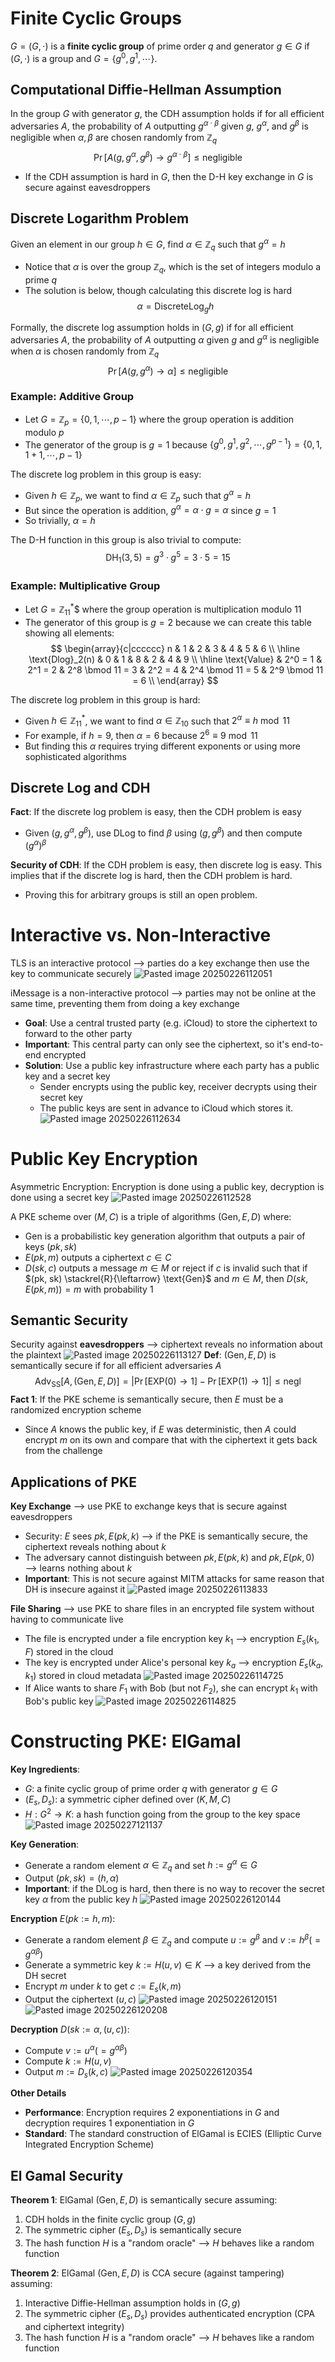 # Finite Cyclic Groups
$G = (G, \cdot)$ is a **finite cyclic group** of prime order $q$ and generator $g \in G$ if $(G, \cdot)$ is a group and $G = \{g^0, g^1, \cdots \}$.

## Computational Diffie-Hellman Assumption
In the group $G$ with generator $g$, the CDH assumption holds if for all efficient adversaries $A$, the probability of $A$ outputting $g^{\alpha \cdot \beta}$ given $g$, $g^\alpha$, and $g^\beta$ is negligible when $\alpha, \beta$ are chosen randomly from $\mathbb{Z}_q$
$$
\Pr[A(g, g^\alpha, g^\beta) \rightarrow g^{\alpha \cdot \beta}] \leq \text{negligible}
$$

* If the CDH assumption is hard in $G$, then the D-H key exchange in $G$ is secure against eavesdroppers

## Discrete Logarithm Problem
Given an element in our group $h \in G$, find $\alpha \in \mathbb{Z}_q$ such that $g^\alpha = h$
* Notice that $\alpha$ is over the group $\mathbb{Z}_q$, which is the set of integers modulo a prime $q$
* The solution is below, though calculating this discrete log is hard
$$
\alpha = \text{DiscreteLog}_{g} h
$$

Formally, the discrete log assumption holds in $(G, g)$ if for all efficient adversaries $A$, the probability of $A$ outputting $\alpha$ given $g$ and $g^\alpha$ is negligible when $\alpha$ is chosen randomly from $\mathbb{Z}_q$
$$
\Pr[A(g, g^\alpha) \rightarrow \alpha] \leq \text{negligible}
$$

### Example: Additive Group
* Let $G = \mathbb{Z}_p = \{0, 1, \cdots, p-1\}$ where the group operation is addition modulo $p$
* The generator of the group is $g = 1$ because $\{g^0, g^1, g^2, \cdots, g^{p-1}\} = \{0, 1, 1+1, \cdots, p-1\}$

The discrete log problem in this group is easy:
* Given $h \in \mathbb{Z}_p$, we want to find $\alpha \in \mathbb{Z}_p$ such that $g^\alpha = h$
* But since the operation is addition, $g^\alpha = \alpha \cdot g = \alpha$ since $g = 1$
* So trivially, $\alpha = h$

The D-H function in this group is also trivial to compute:
$$
\text{DH}_1(3,5) = g^{3} \cdot g^{5} = 3 \cdot 5 = 15
$$

### Example: Multiplicative Group
* Let $G = \mathbb{Z}_{11}^*$$ where the group operation is multiplication modulo $11$
* The generator of this group is $g = 2$ because we can create this table showing all elements:
$$
\begin{array}{c|cccccc}
n & 1 & 2 & 3 & 4 & 5 & 6 \\
\hline
\text{Dlog}_2(n) & 0 & 1 & 8 & 2 & 4 & 9 \\
\hline
\text{Value} & 2^0 = 1 & 2^1 = 2 & 2^8 \bmod 11 = 3 & 2^2 = 4 & 2^4 \bmod 11 = 5 & 2^9 \bmod 11 = 6 \\
\end{array}
$$

The discrete log problem in this group is hard:
* Given $h \in \mathbb{Z}_{11}^*$, we want to find $\alpha \in \mathbb{Z}_{10}$ such that $2^\alpha \equiv h \bmod 11$
* For example, if $h = 9$, then $\alpha = 6$ because $2^6 \equiv 9 \bmod 11$
* But finding this $\alpha$ requires trying different exponents or using more sophisticated algorithms

## Discrete Log and CDH
**Fact**: If the discrete log problem is easy, then the CDH problem is easy
* Given $(g, g^\alpha, g^\beta)$, use DLog to find $\beta$ using $(g, g^\beta)$ and then compute $(g^\alpha)^\beta$

**Security of CDH**: If the CDH problem is easy, then discrete log is easy. This implies that if the discrete log is hard, then the CDH problem is hard.
* Proving this for arbitrary groups is still an open problem.

# Interactive vs. Non-Interactive
TLS is an interactive protocol ⟶ parties do a key exchange then use the key to communicate securely
![Pasted image 20250226112051](attachments/Pasted%20image%2020250226112051.png)

iMessage is a non-interactive protocol ⟶ parties may not be online at the same time, preventing them from doing a key exchange
* **Goal**: Use a central trusted party (e.g. iCloud) to store the ciphertext to forward to the other party
* **Important**: This central party can only see the ciphertext, so it's end-to-end encrypted
* **Solution**: Use a public key infrastructure where each party has a public key and a secret key
	* Sender encrypts using the public key, receiver decrypts using their secret key
	* The public keys are sent in advance to iCloud which stores it.
![Pasted image 20250226112634](attachments/Pasted%20image%2020250226112634.png)

# Public Key Encryption
Asymmetric Encryption: Encryption is done using a public key, decryption is done using a secret key
![Pasted image 20250226112528](attachments/Pasted%20image%2020250226112528.png)

A PKE scheme over $(M, C)$ is a triple of algorithms $(\text{Gen}, E, D)$ where:
* $\text{Gen}$ is a probabilistic key generation algorithm that outputs a pair of keys $(pk, sk)$
* $E(pk, m)$ outputs a ciphertext $c \in C$
* $D(sk, c)$ outputs a message $m \in M$ or $\text{reject}$ if $c$ is invalid
such that if $(pk, sk) \stackrel{R}{\leftarrow} \text{Gen}$ and $m \in M$, then $D(sk, E(pk, m)) = m$ with probability $1$

## Semantic Security
Security against **eavesdroppers** ⟶ ciphertext reveals no information about the plaintext
![Pasted image 20250226113127](attachments/Pasted%20image%2020250226113127.png)
**Def**: $(\text{Gen}, E, D)$ is semantically secure if for all efficient adversaries $A$
$$
\text{Adv}_\text{SS}[A, (\text{Gen}, E, D)] = \left| \Pr[\text{EXP}(0) \rightarrow 1] - \Pr[\text{EXP}(1) \rightarrow 1] \right| \leq \text{negl}
$$
**Fact 1**: If the PKE scheme is semantically secure, then $E$ must be a randomized encryption scheme
* Since $A$ knows the public key, if $E$ was deterministic, then $A$ could encrypt $m$ on its own and compare that with the ciphertext it gets back from the challenge

## Applications of PKE

**Key Exchange** ⟶ use PKE to exchange keys that is secure against eavesdroppers
* Security: $E$ sees $pk, E(pk, k)$ ⟶ if the PKE is semantically secure, the ciphertext reveals nothing about $k$
* The adversary cannot distinguish between $pk, E(pk, k)$ and $pk, E(pk, 0)$ ⟶ learns nothing about $k$
* **Important**: This is not secure against MITM attacks for same reason that DH is insecure against it
![Pasted image 20250226113833](attachments/Pasted%20image%2020250226113833.png)

**File Sharing** ⟶ use PKE to share files in an encrypted file system without having to communicate live
* The file is encrypted under a file encryption key $k_1$ ⟶ encryption $E_s(k_1, F)$ stored in the cloud
* The key is encrypted under Alice's personal key $k_a$ ⟶ encryption $E_s(k_a, k_1)$ stored in cloud metadata
![Pasted image 20250226114725](attachments/Pasted%20image%2020250226114725.png)
* If Alice wants to share $F_1$ with Bob (but not $F_2$), she can encrypt $k_1$ with Bob's public key
![Pasted image 20250226114825](attachments/Pasted%20image%2020250226114825.png)

# Constructing PKE: ElGamal

**Key Ingredients**:
* $G$: a finite cyclic group of prime order $q$ with generator $g \in G$
* $(E_s, D_s)$: a symmetric cipher defined over $(K, M, C)$
* $H: G^2 \rightarrow K$: a hash function going from the group to the key space
![Pasted image 20250227121137](attachments/Pasted%20image%2020250227121137.png)

**Key Generation**:
* Generate a random element $\alpha \in \mathbb{Z}_q$ and set $h := g^\alpha \in G$
* Output $(pk, sk) = (h, \alpha)$
* **Important**: if the DLog is hard, then there is no way to recover the secret key $\alpha$ from the public key $h$
![Pasted image 20250226120144](attachments/Pasted%20image%2020250226120144.png)

**Encryption** $E(pk := h, m)$:
* Generate a random element $\beta \in \mathbb{Z}_q$ and compute $u := g^\beta$ and $v := h^\beta (= g^{\alpha \beta})$
* Generate a symmetric key $k := H(u, v) \in K$ ⟶ a key derived from the DH secret
* Encrypt $m$ under $k$ to get $c := E_s(k, m)$
* Output the ciphertext $(u, c)$
![Pasted image 20250226120151](attachments/Pasted%20image%2020250226120151.png)
![Pasted image 20250226120208](attachments/Pasted%20image%2020250226120208.png)

**Decryption** $D(sk := \alpha, (u, c))$:
* Compute $v := u^\alpha (= g^{\alpha \beta})$
* Compute $k := H(u, v)$
* Output $m := D_s(k, c)$
![Pasted image 20250226120354](attachments/Pasted%20image%2020250226120354.png)

**Other Details**
* **Performance**: Encryption requires 2 exponentiations in $G$ and decryption requires 1 exponentiation in $G$
* **Standard**: The standard construction of ElGamal is ECIES (Elliptic Curve Integrated Encryption Scheme)

## El Gamal Security

**Theorem 1**: ElGamal $(\text{Gen}, E, D)$ is semantically secure assuming:
1. CDH holds in the finite cyclic group $(G, g)$
2. The symmetric cipher $(E_s, D_s)$ is semantically secure
3. The hash function $H$ is a "random oracle" ⟶ $H$ behaves like a random function

**Theorem 2**: ElGamal $(\text{Gen}, E, D)$ is CCA secure (against tampering) assuming:
1. Interactive Diffie-Hellman assumption holds in $(G, g)$
2. The symmetric cipher $(E_s, D_s)$ provides authenticated encryption (CPA and ciphertext integrity)
3. The hash function $H$ is a "random oracle" ⟶ $H$ behaves like a random function
